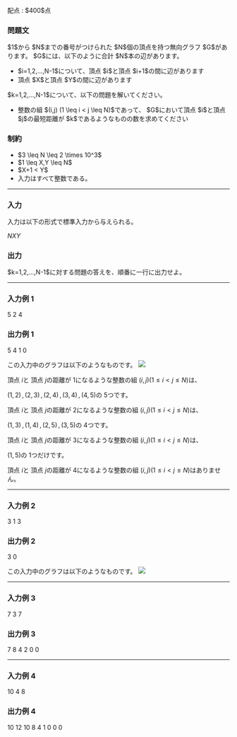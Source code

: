 
<div>

<span>

<span>

<p>
配点 : $400$点
</p>

<div>

<section>

### **問題文**

<p>
$1$から $N$までの番号がつけられた $N$個の頂点を持つ無向グラフ $G$があります。 $G$には、以下のように合計 $N$本の辺があります。
</p>

<ul>

<li>
$i=1,2,...,N-1$について、頂点 $i$と頂点 $i+1$の間に辺があります
</li>

<li>
頂点 $X$と頂点 $Y$の間に辺があります
</li>

</ul>

<p>
$k=1,2,...,N-1$について、以下の問題を解いてください。  
</p>

<ul>

<li>
整数の組 $(i,j) (1 \leq i < j \leq N)$であって、 $G$において頂点 $i$と頂点 $j$の最短距離が $k$であるようなものの数を求めてください
</li>

</ul>

</section>

</div>

<div>

<section>

### **制約**

<ul>

<li>
$3 \leq N \leq 2 \times 10^3$
</li>

<li>
$1 \leq X,Y \leq N$
</li>

<li>
$X+1 < Y$
</li>

<li>
入力はすべて整数である。
</li>

</ul>

</section>

</div>

---

<div>

<div>

<section>

### **入力**

<p>
入力は以下の形式で標準入力から与えられる。  
</p>

<div>

$N$$X$$Y$
</div>

</section>

</div>

<div>

<section>

### **出力**

<p>
$k=1,2,...,N-1$に対する問題の答えを、順番に一行に出力せよ。
</p>

</section>

</div>

</div>

---

<div>

<section>

### **入力例 1**

<div>

5 2 4

</div>

</section>

</div>

<div>

<section>

### **出力例 1**

<div>

5
4
1
0

</div>

<p>
この入力中のグラフは以下のようなものです。





<img src="https://img.atcoder.jp/ghi/3ae0885a4aeda99694b9fde4efe39dc1.png">

</img>




頂点 $i$と 頂点 $j$の距離が $1$になるような整数の組 $(i,j) (1 \leq i < j \leq N)$は、

$(1,2)\,,(2,3)\,,(2,4)\,,(3,4)\,,(4,5)$の $5$つです。



頂点 $i$と 頂点 $j$の距離が $2$になるような整数の組 $(i,j) (1 \leq i < j \leq N)$は、

$(1,3)\,,(1,4)\,,(2,5)\,,(3,5)$の $4$つです。



頂点 $i$と 頂点 $j$の距離が $3$になるような整数の組 $(i,j) (1 \leq i < j \leq N)$は、

$(1,5)$の $1$つだけです。



頂点 $i$と 頂点 $j$の距離が $4$になるような整数の組 $(i,j) (1 \leq i < j \leq N)$はありません。
</p>

</section>

</div>

---

<div>

<section>

### **入力例 2**

<div>

3 1 3

</div>

</section>

</div>

<div>

<section>

### **出力例 2**

<div>

3
0

</div>

<p>
この入力中のグラフは以下のようなものです。





<img src="https://img.atcoder.jp/ghi/be2921b3b307fc993a390a59437e624e.png">

</img>





</p>

</section>

</div>

---

<div>

<section>

### **入力例 3**

<div>

7 3 7

</div>

</section>

</div>

<div>

<section>

### **出力例 3**

<div>

7
8
4
2
0
0

</div>

</section>

</div>

---

<div>

<section>

### **入力例 4**

<div>

10 4 8

</div>

</section>

</div>

<div>

<section>

### **出力例 4**

<div>

10
12
10
8
4
1
0
0
0

</div>

</section>

</div>

</span>

</span>

</div>
